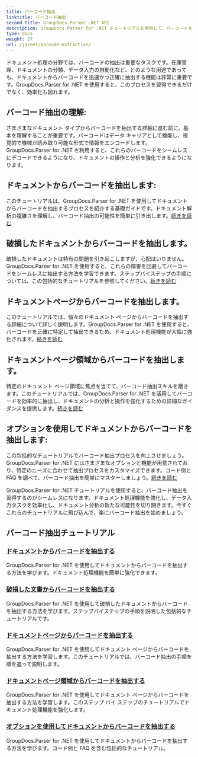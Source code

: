 ```yaml
---
title: バーコード抽出
linktitle: バーコード抽出
second_title: GroupDocs.Parser .NET API
description: GroupDocs.Parser for .NET チュートリアルを使用して、バーコードを簡単に抽出する方法を学びます。今すぐドキュメント処理機能を強化しましょう。
type: docs
weight: 27
url: /ja/net/barcode-extraction/
---
```


ドキュメント処理の分野では、バーコードの抽出は重要なタスクです。在庫管理、ドキュメントの分類、データ入力の自動化など、どのような用途であっても、ドキュメントからバーコードを迅速かつ正確に抽出する機能は非常に重要です。GroupDocs.Parser for .NET を使用すると、このプロセスを習得できるだけでなく、効率化も図れます。

## バーコード抽出の理解:

さまざまなドキュメント タイプからバーコードを抽出する詳細に進む前に、基本を理解することが重要です。バーコードはデータ キャリアとして機能し、視覚的で機械が読み取り可能な形式で情報をエンコードします。GroupDocs.Parser for .NET を利用すると、これらのバーコードをシームレスにデコードできるようになり、ドキュメントの操作と分析を強化できるようになります。

## ドキュメントからバーコードを抽出します:
このチュートリアルは、GroupDocs.Parser for .NET を使用してドキュメントからバーコードを抽出するプロセスを紹介する基礎ガイドです。ドキュメント解析の複雑さを理解し、バーコード抽出の可能性を簡単に引き出します。[続きを読む](./extract-barcodes-from-document/)

## 破損したドキュメントからバーコードを抽出します。
破損したドキュメントは特有の問題を引き起こしますが、心配はいりません。GroupDocs.Parser for .NET を使用すると、これらの障害を回避してバーコードをシームレスに抽出する方法を学習できます。ステップバイステップの手順については、この包括的なチュートリアルを参照してください。[続きを読む](./extract-barcodes-from-corrupted-document/)

## ドキュメントページからバーコードを抽出します。
このチュートリアルでは、個々のドキュメント ページからバーコードを抽出する詳細について詳しく説明します。GroupDocs.Parser for .NET を使用すると、バーコードを正確に特定して抽出できるため、ドキュメント処理機能が大幅に強化されます。[続きを読む](./extract-barcodes-from-document-page/)

## ドキュメントページ領域からバーコードを抽出します。
特定のドキュメント ページ領域に焦点を当てて、バーコード抽出スキルを磨きます。このチュートリアルでは、GroupDocs.Parser for .NET を活用してバーコードを効率的に抽出し、ドキュメントの分析と操作を強化するための詳細なガイダンスを提供します。[続きを読む](./extract-barcodes-from-document-page-area/)

## オプションを使用してドキュメントからバーコードを抽出します:
この包括的なチュートリアルでバーコード抽出プロセスを向上させましょう。GroupDocs.Parser for .NET にはさまざまなオプションと機能が用意されており、特定のニーズに合わせて抽出プロセスをカスタマイズできます。コード例と FAQ を調べて、バーコード抽出を簡単にマスターしましょう。[続きを読む](./extract-barcodes-from-document-with-options/)

GroupDocs.Parser for .NET チュートリアルを使用すると、バーコード抽出を習得するのがシームレスになります。ドキュメント処理機能を強化し、データ入力タスクを効率化し、ドキュメント分析の新たな可能性を切り開きます。今すぐこれらのチュートリアルに飛び込んで、楽にバーコード抽出を始めましょう。
## バーコード抽出チュートリアル
### [ドキュメントからバーコードを抽出する](./extract-barcodes-from-document/)
GroupDocs.Parser for .NET を使用してドキュメントからバーコードを抽出する方法を学びます。ドキュメント処理機能を簡単に強化できます。
### [破損した文書からバーコードを抽出する](./extract-barcodes-from-corrupted-document/)
GroupDocs.Parser for .NET を使用して破損したドキュメントからバーコードを抽出する方法を学びます。ステップバイステップの手順を説明した包括的なチュートリアルです。
### [ドキュメントページからバーコードを抽出する](./extract-barcodes-from-document-page/)
GroupDocs.Parser for .NET を使用してドキュメント ページからバーコードを抽出する方法を学習します。このチュートリアルでは、バーコード抽出の手順を順を追って説明します。
### [ドキュメントページ領域からバーコードを抽出する](./extract-barcodes-from-document-page-area/)
GroupDocs.Parser for .NET を使用してドキュメント ページからバーコードを抽出する方法を学習します。このステップ バイ ステップのチュートリアルでドキュメント処理機能を強化します。
### [オプションを使用してドキュメントからバーコードを抽出する](./extract-barcodes-from-document-with-options/)
GroupDocs.Parser for .NET を使用してドキュメントからバーコードを抽出する方法を学びます。コード例と FAQ を含む包括的なチュートリアル。
